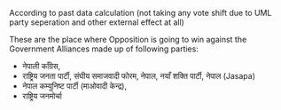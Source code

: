 According to past data calculation (not taking any vote shift due to UML party seperation and other external effect at all)

These are the place where Opposition is going to win against the Government Alliances made up of following parties: 
* नेपाली काँग्रेस,
* राष्ट्रिय जनता पार्टी, संघीय समाजवादी फोरम, नेपाल, नयाँ शक्ति पार्टी, नेपाल (Jasapa)
* नेपाल कम्युनिष्ट पार्टी (माओवादी केन्द्र),
* राष्ट्रिय जनमोर्चा 